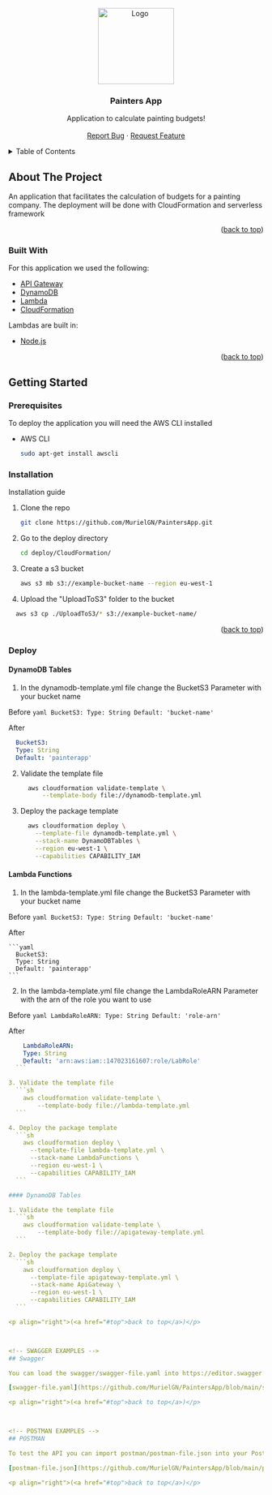 <div id="top"></div>

<!-- PROJECT LOGO -->
<br />
<div align="center">
  <a href="https://github.com/MurielGN/PaintersApp">
    <img src="https://gravity.es/wp-content/uploads/2021/08/logo-blue.svg" alt="Logo" width="150" height="150">
  </a>

  <h3 align="center">Painters App</h3>

  <p align="center">
    Application to calculate painting budgets!
    <br />
    <br />
    <a href="https://github.com/MurielGN/PaintersApp/issues">Report Bug</a>
    ·
    <a href="https://github.com/MurielGN/PaintersApp/issues">Request Feature</a>
  </p>
</div>



<!-- TABLE OF CONTENTS -->
<details>
  <summary>Table of Contents</summary>
  <ol>
    <li>
      <a href="#about-the-project">About The Project</a>
      <ul>
        <li><a href="#built-with">Built With</a></li>
      </ul>
    </li>
    <li>
      <a href="#getting-started">Getting Started</a>
      <ul>
        <li><a href="#prerequisites">Prerequisites</a></li>
        <li><a href="#installation">Installation</a></li>
        <li><a href="#Deploy">Deploy</a></li>
      </ul>
    </li>
    <li><a href="#Swagger">Swagger</a></li>
    <li><a href="#POSTMAN">Postman</a></li>
  </ol>
</details>


<!-- ABOUT THE PROJECT -->
## About The Project

An application that facilitates the calculation of budgets for a painting company. The deployment will be done with CloudFormation and serverless framework

<p align="right">(<a href="#top">back to top</a>)</p>


### Built With

For this application we used the following:

* [API Gateway](https://aws.amazon.com/es/api-gateway/)
* [DynamoDB](https://aws.amazon.com/es/dynamodb/)
* [Lambda](https://aws.amazon.com/es/lambda/)
* [CloudFormation](https://aws.amazon.com/es/cloudformation/)

Lambdas are built in:
* [Node.js](https://nodejs.org/)

<p align="right">(<a href="#top">back to top</a>)</p>



<!-- GETTING STARTED -->
## Getting Started

### Prerequisites

To deploy the application you will need the AWS CLI installed

* AWS CLI
  ```sh
  sudo apt-get install awscli
  ```

### Installation

Installation guide

1. Clone the repo
   ```sh
   git clone https://github.com/MurielGN/PaintersApp.git
   ```

2. Go to the deploy directory
   ```sh
   cd deploy/CloudFormation/
   ```
3. Create a s3 bucket
    ```sh
    aws s3 mb s3://example-bucket-name --region eu-west-1
    ```

4. Upload the "UploadToS3" folder to the bucket
  ```sh
    aws s3 cp ./UploadToS3/* s3://example-bucket-name/
  ```

<p align="right">(<a href="#top">back to top</a>)</p>

### Deploy

  #### DynamoDB Tables

1. In the dynamodb-template.yml file change the BucketS3 Parameter with your bucket name

  Before
    ```yaml
    BucketS3:
    Type: String
    Default: 'bucket-name'
    ```
  
  After

  ```yaml
    BucketS3:
    Type: String
    Default: 'painterapp'
  ```

2. Validate the template file
    ```sh
      aws cloudformation validate-template \
          --template-body file://dynamodb-template.yml
    ```

3. Deploy the package template
    ```sh
      aws cloudformation deploy \
        --template-file dynamodb-template.yml \
        --stack-name DynamoDBTables \
        --region eu-west-1 \
        --capabilities CAPABILITY_IAM
    ```
  
  #### Lambda Functions

1. In the lambda-template.yml file change the BucketS3 Parameter with your bucket name

  Before
    ```yaml
      BucketS3:
      Type: String
      Default: 'bucket-name'
    ```
  
  After

    ```yaml
      BucketS3:
      Type: String
      Default: 'painterapp'
    ```

2. In the lambda-template.yml file change the LambdaRoleARN Parameter with the arn of the role you want to use

  Before
    ```yaml
      LambdaRoleARN:
      Type: String
      Default: 'role-arn'
    ```
  
  After

  ```yaml
      LambdaRoleARN:
      Type: String
      Default: 'arn:aws:iam::147023161607:role/LabRole'
    ```

3. Validate the template file
    ```sh
      aws cloudformation validate-template \
          --template-body file://lambda-template.yml
    ```

4. Deploy the package template
    ```sh
      aws cloudformation deploy \
        --template-file lambda-template.yml \
        --stack-name LambdaFunctions \
        --region eu-west-1 \
        --capabilities CAPABILITY_IAM
    ```

  #### DynamoDB Tables

1. Validate the template file
    ```sh
      aws cloudformation validate-template \
          --template-body file://apigateway-template.yml
    ```

2. Deploy the package template
    ```sh
      aws cloudformation deploy \
        --template-file apigateway-template.yml \
        --stack-name ApiGateway \
        --region eu-west-1 \
        --capabilities CAPABILITY_IAM
    ```
  
<p align="right">(<a href="#top">back to top</a>)</p>



<!-- SWAGGER EXAMPLES -->
## Swagger

You can load the swagger/swagger-file.yaml into https://editor.swagger.io/ to see the documentation of the API

[swagger-file.yaml](https://github.com/MurielGN/PaintersApp/blob/main/swagger/swagger-file.yaml)

<p align="right">(<a href="#top">back to top</a>)</p>



<!-- POSTMAN EXAMPLES -->
## POSTMAN

To test the API you can import postman/postman-file.json into your Postman App to import the postman collection and test the API

[postman-file.json](https://github.com/MurielGN/PaintersApp/blob/main/postman/postman-file.json)

<p align="right">(<a href="#top">back to top</a>)</p>
